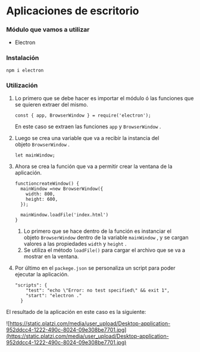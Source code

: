 # Aplicaciones de escritorio

### Módulo que vamos a utilizar

- Electron

### Instalación

```
npm i electron

```

### Utilización

1. Lo primero que se debe hacer es importar el módulo ó las funciones que se quieren extraer del mismo.
    
    ```
    const { app, BrowserWindow } = require('electron');
    
    ```
    
    En este caso se extraen las funciones `app` y `BrowserWindow` .
    
2. Luego se crea una variable que va a recibir la instancia del objeto `BrowserWindow` .
    
    ```
    let mainWindow;
    
    ```
    
3. Ahora se crea la función que va a permitir crear la ventana de la aplicación.
    
    ```
    functioncreateWindow() {
      mainWindow =new BrowserWindow({
        width: 800,
        height: 600,
      });
    
      mainWindow.loadFile('index.html')
    }
    
    ```
    
    1. Lo primero que se hace dentro de la función es instanciar el objeto `BrowserWindow` dentro de la variable `mainWindow` , y se cargan valores a las propiedades `width` y `height` .
    2. Se utiliza el método `loadFile()` para cargar el archivo que se va a mostrar en la ventana.
4. Por último en el `packege.json` se personaliza un script para poder ejecutar la aplicación.
    
    ```
    "scripts": {
        "test": "echo \"Error: no test specified\" && exit 1",
        "start": "electron ."
      }
    
    ```
    

El resultado de la aplicación en este caso es la siguiente:

![https://static.platzi.com/media/user_upload/Desktop-application-952ddcc4-1222-490c-8024-09e308be7701.jpg](https://static.platzi.com/media/user_upload/Desktop-application-952ddcc4-1222-490c-8024-09e308be7701.jpg)